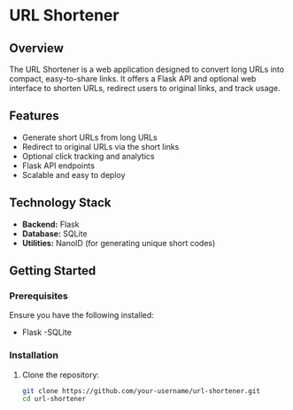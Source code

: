# URL Shortener

## Overview

The URL Shortener is a web application designed to convert long URLs into compact, easy-to-share links. It offers a Flask API and optional web interface to shorten URLs, redirect users to original links, and track usage.

## Features

- Generate short URLs from long URLs
- Redirect to original URLs via the short links
- Optional click tracking and analytics
- Flask API endpoints
- Scalable and easy to deploy

## Technology Stack

- **Backend:** Flask
- **Database:** SQLite
- **Utilities:** NanoID (for generating unique short codes)


## Getting Started

### Prerequisites

Ensure you have the following installed:
- Flask
-SQLite
### Installation

1. Clone the repository:
   ```bash
   git clone https://github.com/your-username/url-shortener.git
   cd url-shortener
